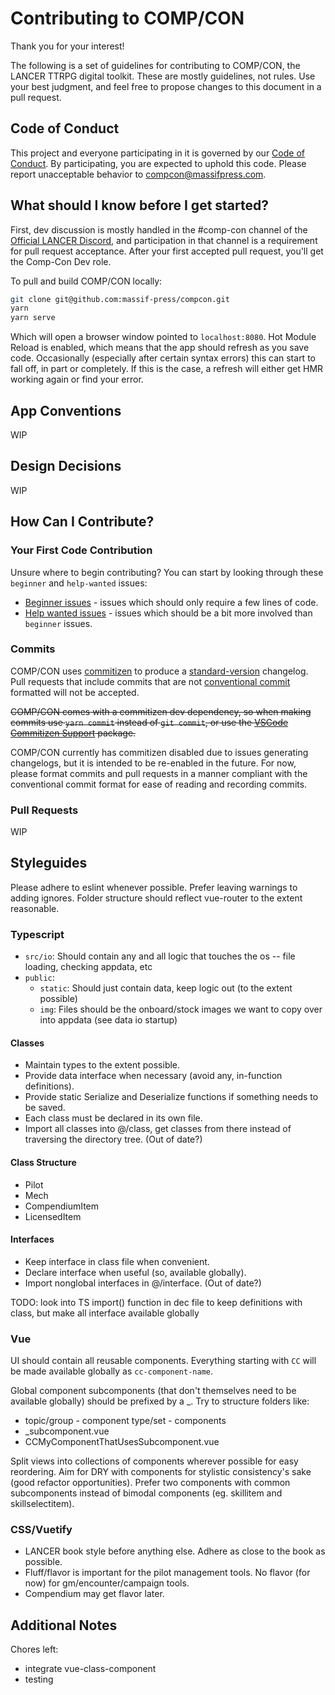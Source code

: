 # Contributing to COMP/CON

Thank you for your interest!

The following is a set of guidelines for contributing to COMP/CON, the LANCER TTRPG digital toolkit. These are mostly guidelines, not rules. Use your best judgment, and feel free to propose changes to this document in a pull request.

## Code of Conduct

This project and everyone participating in it is governed by our [Code of Conduct](CODE_OF_CONDUCT.md). By participating, you are expected to uphold this code. Please report unacceptable behavior to [compcon@massifpress.com](mailto:compcon@massifpress.com).

## What should I know before I get started?

First, dev discussion is mostly handled in the #comp-con channel of the [Official LANCER Discord](https://discord.gg/rwcpzsU), and participation in that channel is a requirement for pull request acceptance. After your first accepted pull request, you'll get the Comp-Con Dev role.

To pull and build COMP/CON locally:

```bash
git clone git@github.com:massif-press/compcon.git
yarn
yarn serve
```

Which will open a browser window pointed to `localhost:8080`. Hot Module Reload is enabled, which means that the app should refresh as you save code. Occasionally (especially after certain syntax errors) this can start to fall off, in part or completely. If this is the case, a refresh will either get HMR working again or find your error.

## App Conventions

WIP

## Design Decisions

WIP

## How Can I Contribute?

### Your First Code Contribution

Unsure where to begin contributing? You can start by looking through these `beginner` and `help-wanted` issues:

- [Beginner issues][good-first-issue] - issues which should only require a few lines of code.
- [Help wanted issues][help-wanted] - issues which should be a bit more involved than `beginner` issues.

### Commits

COMP/CON uses [commitizen](https://github.com/commitizen/cz-cli) to produce a [standard-version](https://github.com/conventional-changelog/standard-version) changelog. Pull requests that include commits that are not [conventional commit](https://www.conventionalcommits.org/) formatted will not be accepted.

~~COMP/CON comes with a commitizen dev dependency, so when making commits use `yarn commit` instead of `git commit`, or use the [VSCode Commitizen Support](https://marketplace.visualstudio.com/items?itemName=KnisterPeter.vscode-commitizen) package.~~

COMP/CON currently has commitizen disabled due to issues generating changelogs, but it is intended to be re-enabled in the future. For now, please format commits and pull requests in a manner compliant with the conventional commit format for ease of reading and recording commits.

### Pull Requests

WIP

## Styleguides

Please adhere to eslint whenever possible. Prefer leaving warnings to adding ignores.
Folder structure should reflect vue-router to the extent reasonable.

### Typescript

- `src/io`: Should contain any and all logic that touches the os -- file loading, checking appdata, etc
- `public`:
  - `static`: Should just contain data, keep logic out (to the extent possible)
  - `img`: Files should be the onboard/stock images we want to copy over into appdata (see data io startup)

#### Classes
- Maintain types to the extent possible.
- Provide data interface when necessary (avoid any, in-function definitions).
- Provide static Serialize and Deserialize functions if something needs to be saved.
- Each class must be declared in its own file.
- Import all classes into @/class, get classes from there instead of traversing the directory tree. (Out of date?)

#### Class Structure
- Pilot
- Mech
- CompendiumItem
- LicensedItem
#### Interfaces
- Keep interface in class file when convenient.
- Declare interface when useful (so, available globally).
- Import nonglobal interfaces in @/interface. (Out of date?)

TODO: look into TS import() function in dec file to keep definitions with class, but make all interface available globally

### Vue

UI should contain all reusable components. Everything starting with `CC` will be made available globally as `cc-component-name`.

Global component subcomponents (that don't themselves need to be available globally) should be prefixed by a \_. Try to structure folders like:
- topic/group - component type/set - components
- \_subcomponent.vue
- CCMyComponentThatUsesSubcomponent.vue

Split views into collections of components wherever possible for easy reordering. Aim for DRY with components for stylistic consistency's sake (good refactor opportunities). Prefer two components with common subcomponents instead of bimodal components (eg. skillitem and skillselectitem).

### CSS/Vuetify
- LANCER book style before anything else. Adhere as close to the book as possible.
- Fluff/flavor is important for the pilot management tools. No flavor (for now) for gm/encounter/campaign tools.
- Compendium may get flavor later.

## Additional Notes

Chores left:
- integrate vue-class-component
- testing


[good-first-issue]: https://github.com/massif-press/compcon/issues?q=is%3Aopen+is%3Aissue+label%3A%22good+first+issue%22
[help-wanted]: https://github.com/massif-press/compcon/issues?q=is%3Aopen+is%3Aissue+label%3A%22help+wanted%22

